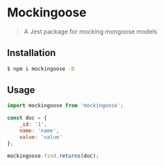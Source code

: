# Mockingoose
> A Jest package for mocking mongoose models

## Installation
```bash
$ npm i mockingoose -D
```

## Usage
```javascript
import mockingoose from 'mockingoose';

const doc = {
    _id: '1',
    name: 'name',
    value: 'value'
};

mockingoose.find.returns(doc);

```